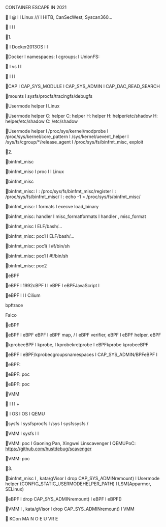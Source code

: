 CONTAINER ESCAPE IN 2021


l  @ l  l Linux /// l HITB, CanSecWest, Syscan360...


l  l  l 

1. 


l Docker2013OS l  l 

Docker
l namespaces:  l cgroups:  l UnionFS: 


l  vs  l  l 


l  l  l 

CAP
l CAP_SYS_MODULE l CAP_SYS_ADMIN l CAP_DAC_READ_SEARCH

mounts
l sysfs/procfs/tracingfs/debugfs

Usermode helper
l  Linux 

Usermode helper
C: helper C: helper H: helper H: helper/etc/shadow H: helper/etc/shadow C: /etc/shadow

Usermode helper
l /proc/sys/kernel/modprobe l /proc/sys/kernel/core_pattern l /sys/kernel/uevent_helper l /sys/fs/cgroup/*/release_agent l /proc/sys/fs/binfmt_misc, exploit

2. 

binfmt_misc

binfmt_misc
l proc l  l Linux

binfmt_misc

binfmt_misc: 
l : /proc/sys/fs/binfmt_misc/register l : /proc/sys/fs/binfmt_misc/<name> l : echo -1 > /proc/sys/fs/binfmt_misc/<name>

binfmt_misc: 
l formats l execve load_binary

binfmt_misc: handler
l misc_formatformats l handler , misc_format

binfmt_misc
l ELF/bash/... 

binfmt_misc: poc1
l ELF/bash/... 

binfmt_misc: poc1(
l #!/bin/sh

binfmt_misc: poc1
l #!/bin/sh

binfmt_misc: poc2

eBPF

eBPF
l 1992cBPF l  l eBPF l eBPFJavaScript l 

eBPF
l  l  l 
Cilium

bpftrace

Falco

eBPF

eBPF
l eBPF eBPF l eBPF map, / l eBPF verifier, eBPF l eBPF helper, eBPF

kprobeeBPF
l kprobe,  l kprobekretprobe l eBPFkprobe kprobeeBPF

eBPF
l eBPF/kprobecgroupsnamespaces l CAP_SYS_ADMIN/BPFeBPF l 

eBPF: 

eBPF: poc

eBPF: poc

VMM


l  l  l +


l OS l OS l QEMU

sysfs
l sysfsprocfs l /sys l sysfssysfs /

VMM
l sysfs l  l 

VMM: poc
l Gaoning Pan, Xingwei Linscavenger l QEMUPoC: https://github.com/hustdebug/scavenger

VMM: poc

3. 

binfmt_misc 
l , kata/gVisor l drop CAP_SYS_ADMINremount) l Usermode helper (CONFIG_STATIC_USERMODEHELPER_PATH) l LSM(Apparmor, SELinux)

eBPF 
l drop CAP_SYS_ADMINremount) l eBPF l eBPF()

VMM 
l , kata/gVisor l drop CAP_SYS_ADMINremount) l VMM


KCon 
MA N O E U VR E

